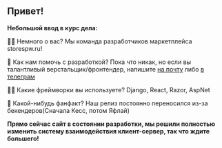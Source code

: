 ## Привет! 

**Небольшой ввод в курс дела:**

🙋‍♀️ Немного о вас? Мы команда разработчиков маркетплейса storespw.ru! 

🌈 Как нам помочь с разработкой? Пока что никак, но если вы талантливый верстальщик/фронтендер, напишите [на почту](mailto:yaflay@vk.com) либо [в телеграм](https://t.me/spermosek)

👩‍💻 Какие фреймворки вы используете? Django, React, Razor, AspNet 

🍿 Какой-нибудь фанфакт? Наш релиз постоянно переносился из-за бекендеров(Сначала Кесс, потом Яфлай)

**Прямо сейчас сайт в состоянии разработки, мы решили полностью изменить систему взаимодействия клиент-сервер, так что ждите большего!**
